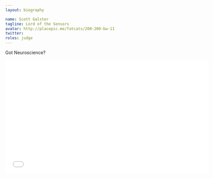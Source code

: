 ```yaml
---
layout: biography

name: Scott Galster
tagline: Lord of the Sensors
avatar: http://placepic.me/fatcats/200-200-bw-11 
twitter: 
roles: judge
---
```


Got Neuroscience?

<iframe width="640" height="360" src="//www.youtube.com/embed/hGGfK8oMDt0?rel=0&&autoplay=1" frameborder="0" allowfullscreen></iframe>
